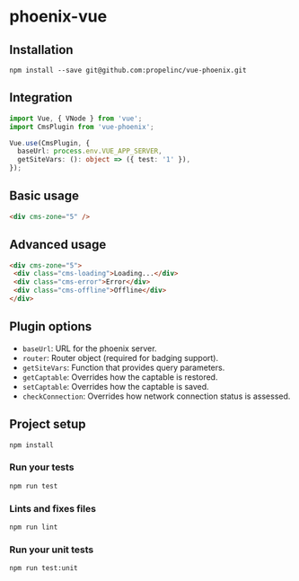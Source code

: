 # phoenix-vue

## Installation

```
npm install --save git@github.com:propelinc/vue-phoenix.git
```

## Integration

```typescript
import Vue, { VNode } from 'vue';
import CmsPlugin from 'vue-phoenix';

Vue.use(CmsPlugin, {
  baseUrl: process.env.VUE_APP_SERVER,
  getSiteVars: (): object => ({ test: '1' }),
});
```

## Basic usage

```html
<div cms-zone="5" />
```

## Advanced usage

```html
<div cms-zone="5">
 <div class="cms-loading">Loading...</div>
 <div class="cms-error">Error</div>
 <div class="cms-offline">Offline</div>
</div>
```

## Plugin options

* `baseUrl`: URL for the phoenix server.
* `router`: Router object (required for badging support).
* `getSiteVars`: Function that provides query parameters.
* `getCaptable`: Overrides how the captable is restored.
* `setCaptable`: Overrides how the captable is saved.
* `checkConnection`: Overrides how network connection status is assessed.

## Project setup
```
npm install
```

### Run your tests
```
npm run test
```

### Lints and fixes files
```
npm run lint
```

### Run your unit tests
```
npm run test:unit
```

